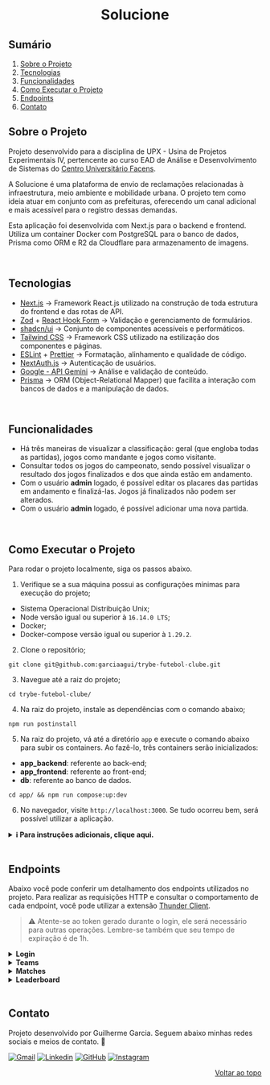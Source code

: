 <a name="readme-top"></a>

<h1 align="center">Solucione</h1>

## Sumário

<ol>
  <li><a href="#sobre-o-projeto">Sobre o Projeto</a></li>
  <li><a href="#tecnologias">Tecnologias</a></li>
  <li><a href="#funcionalidades">Funcionalidades</a></li>
  <li><a href="#como-executar-o-projeto">Como Executar o Projeto</a></li>
  <li><a href="#endpoints">Endpoints</a></li>
  <li><a href="#contato">Contato</a></li>
</ol>

## Sobre o Projeto

Projeto desenvolvido para a disciplina de UPX - Usina de Projetos Experimentais IV, pertencente ao curso EAD de Análise e Desenvolvimento de Sistemas do <a href="https://facens.br" target="_blank">Centro Universitário Facens</a>.

A Solucione é uma plataforma de envio de reclamações relacionadas à infraestrutura, meio ambiente e mobilidade urbana. O projeto tem como ideia atuar em conjunto com as prefeituras, oferecendo um canal adicional e mais acessível para o registro dessas demandas.

Esta aplicação foi desenvolvida com Next.js para o backend e frontend. Utiliza um container Docker com PostgreSQL para o banco de dados, Prisma como ORM e R2 da Cloudflare para armazenamento de imagens.

<br/>

## Tecnologias

<ul>
  <li>
    <a href="https://nextjs.org" target="_blank">Next.js</a> → Framework React.js utilizado na construção de toda estrutura do frontend e das rotas de API. 
  </li>

  <li>
    <a href="https://zod.dev/?id=introduction" target="_blank">Zod</a> + <a href="https://react-hook-form.com" target="_blank">React Hook Form</a> → Validação e gerenciamento de formulários.
  </li>

  <li>
    <a href="https://ui.shadcn.com" target="_blank">shadcn/ui</a> → Conjunto de componentes acessíveis e performáticos. 
  </li>

  <li>
    <a href="https://tailwindcss.com" target="_blank">Tailwind CSS</a> → Framework CSS utilizado na estilização dos componentes e páginas.
  </li>

  <li>
    <a href="https://eslint.org" target="_blank">ESLint</a> + <a href="https://prettier.io/docs" target="_blank">Prettier</a> → Formatação, alinhamento e qualidade de código.
  </li>

  <li>
    <a href="https://next-auth.js.org/getting-started/introduction" target="_blank">NextAuth.js</a> → Autenticação de usuários.
  </li>

  <li>
    <a href="https://ai.google.dev/aistudio?hl=pt-br" target="_blank">Google - API Gemini</a> → Análise e validação de conteúdo.
  </li>

  <li>
    <a href="https://www.prisma.io/orm" target="_blank">Prisma</a> → ORM (Object-Relational Mapper) que facilita a interação com bancos de dados e a manipulação de dados.
  </li>
</ul>

<br/>

## Funcionalidades

<ul>
  <li>Há três maneiras de visualizar a classificação: geral (que engloba todas as partidas), jogos como mandante e jogos como visitante.</li>
  <li>Consultar todos os jogos do campeonato, sendo possível visualizar o resultado dos jogos finalizados e dos que ainda estão em andamento.</li>
  <li>Com o usuário <strong>admin</strong> logado, é possível editar os placares das partidas em andamento e finalizá-las. Jogos já finalizados não podem ser alterados.</li>
  <li>Com o usuário <strong>admin</strong> logado, é possível adicionar uma nova partida.</li>
</ul>

<br/>

## Como Executar o Projeto

Para rodar o projeto localmente, siga os passos abaixo.

1. Verifique se a sua máquina possui as configurações mínimas para execução do projeto;

- Sistema Operacional Distribuição Unix;
- Node versão igual ou superior à `16.14.0 LTS`;
- Docker;
- Docker-compose versão igual ou superior à `1.29.2`.

2. Clone o repositório;

```
git clone git@github.com:garciaagui/trybe-futebol-clube.git
```

3. Navegue até a raiz do projeto;

```
cd trybe-futebol-clube/
```

4. Na raiz do projeto, instale as dependências com o comando abaixo;

```
npm run postinstall
```

5. Na raiz do projeto, vá até a diretório `app` e execute o comando abaixo para subir os containers. Ao fazê-lo, três containers serão inicializados:

- **app_backend**: referente ao back-end;
- **app_frontend**: referente ao front-end;
- **db**: referente ao banco de dados.

```
cd app/ && npm run compose:up:dev
```

6. No navegador, visite `http://localhost:3000`. Se tudo ocorreu bem, será possível utilizar a aplicação.

<details>
  <summary><strong> ℹ️ Para instruções adicionais, clique aqui.</strong></summary><br />

- Para executar os testes do back-end, vá até o diretório `app/backend/` e utilize o comando abaixo.

```
npm run test:coverage
```

- Para inicializar a aplicação fora do container e conectar com seu banco local, siga os passos abaixo.

1. Vá até o diretório `app/backend/`;
2. Renomeie o arquivo `.env.example` para `.env`;
3. Configure os valores de acordo com o cenário do seu ambiente (credenciais de banco de dados, secrets desejadas e etc).
</details>

<br/>

## Endpoints

Abaixo você pode conferir um detalhamento dos endpoints utilizados no projeto. Para realizar as requisições HTTP e consultar o comportamento de cada endpoint, você pode utilizar a extensão [Thunder Client](https://www.thunderclient.com/).

> ⚠️ Atente-se ao token gerado durante o login, ele será necessário para outras operações. Lembre-se também que seu tempo de expiração é de 1h.

<details>
  <summary><strong>Login</strong></summary>

### POST /login

- Valida o login do usuário e retorna um token gerado com jsonwebtoken (jwt).
- O token gerado deve ser inserido no Header `Authorization` para autenticar outras operações. Lembre-se de guardá-lo e tenha em mente que seu tempo de expiração é de 1h.
- URL: `http://localhost:3001/login`
- O corpo da requisição deve conter o seguinte formato:

```
{
  "email": "string",
  "password": "string"
}
```

### GET /login/validate

- Valida o login do usuário e retorna o `role` (admin ou user) do usuário.
- 🔑 O token é validado neste endpoint.
- URL: `http://localhost:3001/login/validate`

---

</details>

<details>
  <summary><strong>Teams</strong></summary>
  
### GET /teams
- Retorna todos os times registrados no banco de dados.
- URL: `http://localhost:3001/teams`

### GET /teams/:id

- Retorna o time de acordo com o id passado no endpoint.
- Exemplo de URL: `http://localhost:3001/teams/1`

---

</details>
  
<details>
  <summary><strong>Matches</strong></summary>
  
### GET /matches
- Retorna todas as partidas registradas no banco de dados.
- URL: `http://localhost:3001/matches`

### POST /matches

- Registra uma nova partida.
- 🔑 O token é validado neste endpoint.
- URL: `http://localhost:3001/matches`
- O corpo da requisição deve conter o seguinte formato:

```
{
  "homeTeamId": number, // O valor deve ser o id do time
  "awayTeamId": number, // O valor deve ser o id do time
  "homeTeamGoals": number,
  "awayTeamGoals": number,
}
```

### PATCH /matches/:id

- Atualiza o placar da partida cujo id foi passado no endpoint.
- Exemplo de URL: `http://localhost:3001/matches/42`
- O corpo da requisição deve conter o seguinte formato:

```
{
  "homeTeamGoals": number,
  "awayTeamGoals": number
}
```

### PATCH /matches/:id/finish

- Finaliza a partida cujo id foi passado no endpoint.
- Exemplo de URL: `http://localhost:3001/matches/42/finish`
- Nada precisa ser inserido no corpo da requisição.

---

</details>

<details>
  <summary><strong>Leaderboard</strong></summary>
  
### GET /leaderboard
- Descrição: Retorna a classificação geral do campeonato (considera todas as partidas).
- URL: `http://localhost:3001/leaderboard`

### GET /leaderboard/home

- Descrição: Retorna a classificação baseada somente nos jogos disputados em casa.
- URL: `http://localhost:3001/leaderboard/home`

### GET /leaderboard/away

- Descrição: Retorna a classificação baseada somente nos jogos disputados como visitante.
- URL: `http://localhost:3001/leaderboard/away`

---

</details>

<br/>

## Contato

Projeto desenvolvido por Guilherme Garcia. Seguem abaixo minhas redes sociais e meios de contato. 🤘

[![Gmail][gmail-badge]][gmail-url]
[![Linkedin][linkedin-badge]][linkedin-url]
[![GitHub][github-badge]][github-url]
[![Instagram][instagram-badge]][instagram-url]

<p align="right"><a href="#readme-top">Voltar ao topo</a></p>

<!-- MARKDOWN LINKS & IMAGES -->

[facens-url]: https://facens.br/
[axios-url]: https://axios-http.com/docs/intro
[bcryptjs-url]: https://www.npmjs.com/package/bcryptjs
[chai-url]: https://www.chaijs.com/
[cors-url]: https://www.npmjs.com/package/cors
[css3-url]: https://developer.mozilla.org/en-US/docs/Web/CSS
[docker-url]: https://www.docker.com/
[dotenv-url]: https://www.dotenv.org/
[eslint-url]: https://eslint.org/
[express-url]: https://expressjs.com/
[html5-url]: https://developer.mozilla.org/en-US/docs/Web/HTML
[javascript-url]: https://developer.mozilla.org/en-US/docs/Web/JavaScript
[jest-url]: https://jestjs.io/
[jwt-url]: https://jwt.io/
[mocha-url]: https://mochajs.org/
[mysql-url]: https://www.mysql.com/
[node-url]: https://nodejs.org/en/
[react-url]: https://reactjs.org/
[react-router-url]: https://reactrouter.com/en/main
[sequelize-url]: https://sequelize.org/
[sinon-url]: https://sinonjs.org/
[typescript-url]: https://www.typescriptlang.org/
[gmail-badge]: https://img.shields.io/badge/Gmail-D14836?style=for-the-badge&logo=gmail&logoColor=white
[gmail-url]: mailto:garciaguig@gmail.com
[linkedin-badge]: https://img.shields.io/badge/LinkedIn-0077B5?style=for-the-badge&logo=linkedin&logoColor=white
[linkedin-url]: https://www.linkedin.com/in/garciaagui/
[github-badge]: https://img.shields.io/badge/GitHub-100000?style=for-the-badge&logo=github&logoColor=white
[github-url]: https://github.com/garciaagui
[instagram-badge]: https://img.shields.io/badge/Instagram-E4405F?style=for-the-badge&logo=instagram&logoColor=white
[instagram-url]: https://www.instagram.com/garciaagui/
